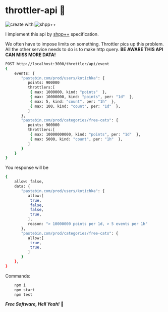 # throttler-api :hamster:

![create with](https://img.shields.io/badge/create%20with-%F0%9F%92%96-ff69b4)
![shpp++](https://img.shields.io/badge/shpp%2B%2B-%F0%9F%92%96-00964b)

I implement this api by [shpp++](https://programming.org.ua/ua) specification.

We often have to impose limits on something. Throttler pics up this problem. All the other service needs to do is to make http query. **BE AWARE THIS API CAN MISS MORE DATA!**

```sh
POST http://localhost:3000/throttler/api/event
{
    events: {
       "pastebin.com/prod/users/kotichka": {
          points: 900000
          throttlers:[
           { max: 1000000, kind: "points"  },
           { max: 10000000, kind: "points", per: "1d"  },
           { max: 5, kind: "count", per: "1h"  },
           { max: 100, kind: "count", per: "1d"  },
          ]
       },
       "pastebin.com/prod/categories/free-cats": {
          points: 900000     
          throttlers:[
           { max: 10000000000, kind: "points", per: "1d"  },
           { max: 5000, kind: "count", per: "1h"  },
          ]
       }
    }
}
```

You response will be
```sh
{
    allow: false,
    data: {
       "pastebin.com/prod/users/kotichka": {
          allow:[
           true,
           false,
           false,
           true, 
          ],
          reason: "> 10000000 points per 1d, > 5 events per 1h"
       },
       "pastebin.com/prod/categories/free-cats": { 
          allow:[
           true,
           true,
          ]
       }
    },
}
```

Commands:
```sh
    npm i
    npm start
    npm test
```

***Free Software, Hell Yeah!*** :sheep: